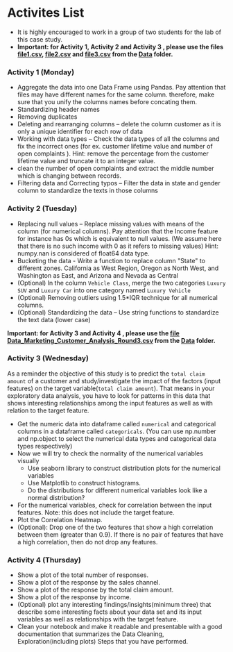 # Activites List
- It is highly encouraged to work in a group of two students for the lab of this case study.
- <b>Important: for Activity 1, Activity 2 and  Activity 3 , please use the files [file1.csv](./Data/file1.csv), [file2.csv](./Data/file2.csv) and [file3.csv](./Data/file3.csv) from the [Data](./Data) folder.</b>
### Activity 1 (Monday)
- Aggregate the data into one Data Frame using Pandas. Pay attention that files may have different names for the same column. therefore, make sure that you unify the columns names before concating them. 
- Standardizing header names
- Removing duplicates
- Deleting and rearranging columns – delete the column customer as it is only a unique identifier for each row of data
- Working with data types – Check the data types of all the columns and fix the incorrect ones (for ex. customer lifetime value and number of open complaints ). Hint: remove the percentage from the customer lifetime value and truncate it to an integer value.
- clean the number of open complaints and extract the middle number which is changing between records.
- Filtering data and Correcting typos – Filter the data in state and gender column to standardize the texts in those columns

### Activity 2 (Tuesday)
- Replacing null values – Replace missing values with means of the column (for numerical columns). Pay attention that the Income feature for instance has 0s which is equivalent to null values. (We assume here that there is no such income with 0 as it refers to missing values)
Hint: numpy.nan is considered of float64 data type.
- Bucketing the data - Write a function to replace column "State" to different zones. California as West Region, Oregon as North West, and Washington as East, and Arizona and Nevada as Central
- (Optional) In the column `Vehicle Class`, merge the two categories `Luxury SUV` and `Luxury Car` into one category named `Luxury Vehicle`  
- (Optional) Removing outliers using 1.5*IQR technique for all numerical columns.
- (Optional) Standardizing the data – Use string functions to standardize the text data (lower case)

<b>Important: for Activity 3 and Activity 4 , please use the [file Data_Marketing_Customer_Analysis_Round3.csv](./Data/Data_Marketing_Customer_Analysis_Round3.csv) from the [Data](./Data) folder.</b>

### Activity 3 (Wednesday)
As a reminder the objective of this study is to predict the `total claim amount` of a customer and study/investigate the impact of the factors (input features) on the target variable(`total claim amount`). That means in your exploratory data analysis, you have to look for patterns in this data that shows interesting relationships among the input features as well as with relation to the target feature.
- Get the numeric data into dataframe called `numerical` and categorical columns in a dataframe called `categoricals`.
(You can use np.number and np.object to select the numerical data types and categorical data types respectively)
- Now we will try to check the normality of the numerical variables visually
  - Use seaborn library to construct distribution plots for the numerical variables
  - Use Matplotlib to construct histograms.
  - Do the distributions for different numerical variables look like a normal distribution? 
- For the numerical variables, check for correlation between the input features. Note: this does not include the target feature.
- Plot the Correlation Heatmap.
- (Optional): Drop one of the two features that show a high correlation between them (greater than 0.9). If there is no pair of features that have a high correlation, then do not drop any features.

### Activity 4 (Thursday)

- Show a plot of the total number of responses.
- Show a plot of the response by the sales channel.
- Show a plot of the response by the total claim amount.
- Show a plot of the response by income.
- (Optional) plot any interesting findings/insights(minimum three) that describe some interesting facts about your data set and its input variables as well as relationships with the target feature.
- Clean your notebook and make it readable and presentable with a good documentation that summarizes the Data Cleaning, Exploration(including plots) Steps that you have performed.
